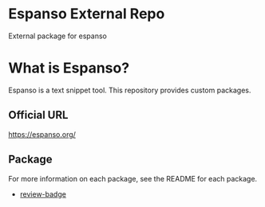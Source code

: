 # Espanso External Repo
External package for espanso

# What is Espanso?
Espanso is a text snippet tool.
This repository provides custom packages.

## Official URL
https://espanso.org/

## Package
For more information on each package, see the README for each package.
- [review-badge](./review-badge/README.md)
